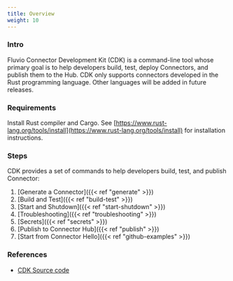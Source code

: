 ```yaml
---
title: Overview 
weight: 10
---
```


### Intro

Fluvio Connector Development Kit (CDK) is a command-line tool whose primary goal is to help developers build, test, deploy Connectors, and publish them to the Hub. CDK only supports connectors developed in the Rust programming language. Other languages will be added in future releases.


### Requirements

Install Rust compiler and Cargo. See [https://www.rust-lang.org/tools/install](https://www.rust-lang.org/tools/install) for installation instructions.


### Steps

CDK provides a set of commands to help developers build, test, and publish Connector:

1. [Generate a Connector]({{< ref "generate" >}})
2. [Build and Test]({{< ref "build-test" >}})
3. [Start and Shutdown]({{< ref "start-shutdown" >}})
4. [Troubleshooting]({{< ref "troubleshooting" >}})
5. [Secrets]({{< ref "secrets" >}})
6. [Publish to Connector Hub]({{< ref "publish" >}})
7. [Start from Connector Hello]({{< ref "github-examples" >}})


### References

* [CDK Source code]


[CDK Source code]: https://github.com/infinyon/fluvio/tree/master/crates/cdk
